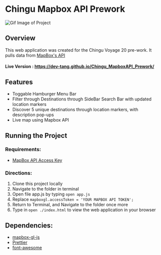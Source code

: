 # Chingu Mapbox API Prework

![Gif Image of Project](https://i.gyazo.com/1abc6f1b468613ae0bd1e5bf53cce614.gif)

## Overview

This web application was created for the Chingu Voyage 20 pre-work. 
It pulls data from [MapBox's API](https://docs.mapbox.com/api/)

#### Live Version : https://dev-tang.github.io/Chingu_MapboxAPI_Prework/

## Features

- Toggable Hamburger Menu Bar
- Filter through Destinations through SideBar Search Bar with updated location markers
- Discover 5 unique destinations through location markers, with description pop-ups
- Live map using Mapbox API

## Running the Project

### Requirements:

- [MapBox API Access Key](https://docs.mapbox.com/help/how-mapbox-works/access-tokens/)

### Directions:

  1. Clone this project locally
  2. Navigate to the folder in terminal
  3. Open file app.js by typing `open app.js`
  4. Replace `mapboxgl.accessToken = 'YOUR MAPBOX API TOKEN';`
  5. Return to Terminal, and Navigate to the folder once more
  6. Type in `open ./index.html` to view the web application in your browser

## Dependencies:

  - [mapbox-gl-js](https://docs.mapbox.com/mapbox-gl-js/api/)
  - [Prettier](https://www.npmjs.com/package/prettier)
  - [font-awesome](https://cdnjs.com/libraries/font-awesome)
